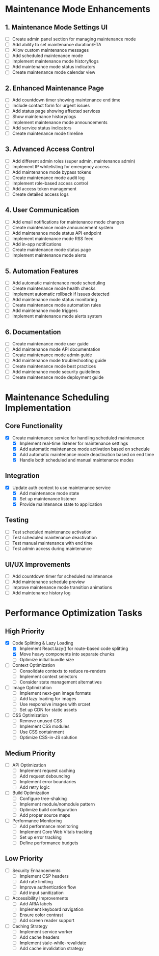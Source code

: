 # Maintenance Mode Enhancements

## 1. Maintenance Mode Settings UI
- [ ] Create admin panel section for managing maintenance mode
- [ ] Add ability to set maintenance duration/ETA
- [ ] Allow custom maintenance messages
- [ ] Add scheduled maintenance mode
- [ ] Implement maintenance mode history/logs
- [ ] Add maintenance mode status indicators
- [ ] Create maintenance mode calendar view

## 2. Enhanced Maintenance Page
- [ ] Add countdown timer showing maintenance end time
- [ ] Include contact form for urgent issues
- [ ] Add status page showing affected services
- [ ] Show maintenance history/logs
- [ ] Implement maintenance mode announcements
- [ ] Add service status indicators
- [ ] Create maintenance mode timeline

## 3. Advanced Access Control
- [ ] Add different admin roles (super admin, maintenance admin)
- [ ] Implement IP whitelisting for emergency access
- [ ] Add maintenance mode bypass tokens
- [ ] Create maintenance mode audit log
- [ ] Implement role-based access control
- [ ] Add access token management
- [ ] Create detailed access logs

## 4. User Communication
- [ ] Add email notifications for maintenance mode changes
- [ ] Create maintenance mode announcement system
- [ ] Add maintenance mode status API endpoint
- [ ] Implement maintenance mode RSS feed
- [ ] Add in-app notifications
- [ ] Create maintenance mode status page
- [ ] Implement maintenance mode alerts

## 5. Automation Features
- [ ] Add automatic maintenance mode scheduling
- [ ] Create maintenance mode health checks
- [ ] Implement automatic rollback if issues detected
- [ ] Add maintenance mode status monitoring
- [ ] Create maintenance mode automation rules
- [ ] Add maintenance mode triggers
- [ ] Implement maintenance mode alerts system

## 6. Documentation
- [ ] Create maintenance mode user guide
- [ ] Add maintenance mode API documentation
- [ ] Create maintenance mode admin guide
- [ ] Add maintenance mode troubleshooting guide
- [ ] Create maintenance mode best practices
- [ ] Add maintenance mode security guidelines
- [ ] Create maintenance mode deployment guide

# Maintenance Scheduling Implementation

## Core Functionality
- [x] Create maintenance service for handling scheduled maintenance
  - [x] Implement real-time listener for maintenance settings
  - [x] Add automatic maintenance mode activation based on schedule
  - [x] Add automatic maintenance mode deactivation based on end time
  - [x] Handle both scheduled and manual maintenance modes

## Integration
- [x] Update auth context to use maintenance service
  - [x] Add maintenance mode state
  - [x] Set up maintenance listener
  - [x] Provide maintenance state to application

## Testing
- [ ] Test scheduled maintenance activation
- [ ] Test scheduled maintenance deactivation
- [ ] Test manual maintenance with end time
- [ ] Test admin access during maintenance

## UI/UX Improvements
- [ ] Add countdown timer for scheduled maintenance
- [ ] Add maintenance schedule preview
- [ ] Improve maintenance mode transition animations
- [ ] Add maintenance history log

# Performance Optimization Tasks

## High Priority
- [x] Code Splitting & Lazy Loading
  - [x] Implement React.lazy() for route-based code splitting
  - [x] Move heavy components into separate chunks
  - [ ] Optimize initial bundle size

- [ ] Context Optimization
  - [ ] Consolidate contexts to reduce re-renders
  - [ ] Implement context selectors
  - [ ] Consider state management alternatives

- [ ] Image Optimization
  - [ ] Implement next-gen image formats
  - [ ] Add lazy loading for images
  - [ ] Use responsive images with srcset
  - [ ] Set up CDN for static assets

- [ ] CSS Optimization
  - [ ] Remove unused CSS
  - [ ] Implement CSS modules
  - [ ] Use CSS containment
  - [ ] Optimize CSS-in-JS solution

## Medium Priority
- [ ] API Optimization
  - [ ] Implement request caching
  - [ ] Add request debouncing
  - [ ] Implement error boundaries
  - [ ] Add retry logic

- [ ] Build Optimization
  - [ ] Configure tree-shaking
  - [ ] Implement module/nomodule pattern
  - [ ] Optimize build configuration
  - [ ] Add proper source maps

- [ ] Performance Monitoring
  - [ ] Add performance monitoring
  - [ ] Implement Core Web Vitals tracking
  - [ ] Set up error tracking
  - [ ] Define performance budgets

## Low Priority
- [ ] Security Enhancements
  - [ ] Implement CSP headers
  - [ ] Add rate limiting
  - [ ] Improve authentication flow
  - [ ] Add input sanitization

- [ ] Accessibility Improvements
  - [ ] Add ARIA labels
  - [ ] Implement keyboard navigation
  - [ ] Ensure color contrast
  - [ ] Add screen reader support

- [ ] Caching Strategy
  - [ ] Implement service worker
  - [ ] Add cache headers
  - [ ] Implement stale-while-revalidate
  - [ ] Add cache invalidation strategy 